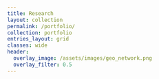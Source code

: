 ```yaml
---
title: Research
layout: collection
permalink: /portfolio/
collection: portfolio
entries_layout: grid
classes: wide
header:
  overlay_image: /assets/images/geo_network.png
  overlay_filter: 0.5
---
```



